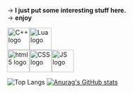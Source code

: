 -> **I just put some interesting stuff here.**\
-> **enjoy**
<div style="display: flex;">
    <img src="https://upload.wikimedia.org/wikipedia/commons/1/18/ISO_C%2B%2B_Logo.svg" alt="C++ logo" width="50" height="50" style="display: inline;">
    <img src="https://upload.wikimedia.org/wikipedia/commons/c/cf/Lua-Logo.svg" alt="Lua logo" width="50" height="50" style="display: inline;">
</div>
<div style="display: flex;">
    <img src="https://upload.wikimedia.org/wikipedia/commons/6/61/HTML5_logo_and_wordmark.svg" alt="html5 logo" width="50" height="50">
    <img src="https://upload.wikimedia.org/wikipedia/commons/d/d5/CSS3_logo_and_wordmark.svg" alt="CSS logo" width="50" height="50">
    <img src="https://upload.wikimedia.org/wikipedia/commons/d/d4/Javascript-shield.svg" alt="JS logo" width="50" height="50">
</div>

![Top Langs](https://github-readme-stats.vercel.app/api/top-langs/?username=PoliEcho&theme=dracula&exclude_repo=kaliish-orange-theme)
[![Anurag's GitHub stats](https://github-readme-stats.vercel.app/api?username=PoliEcho&show_icons=true&theme=dracula)](https://github.com/anuraghazra/github-readme-stats)
